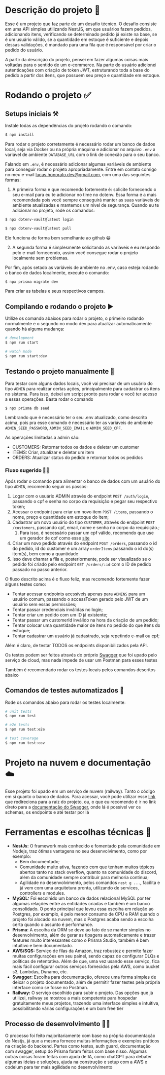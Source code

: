 # Descrição do projeto 📝

Esse é um projeto que faz parte de um desafio técnico. O desafio consiste em uma API simples utilizando NestJS, em que usuários fazem pedidos, adicionando itens, verificando se determinado pedido já existe na base, se é um usuário válido, se a quantidade em estoque é suficiente e depois dessas validações, é mandado para uma fila que é responsável por criar o pedido do usuário.

A partir da descrição do projeto, pensei em fazer algumas coisas mais voltadas para o sentido de um e-commerce. Na parte do usuário adicionei autenticações com criação de token JWT, estruturando toda a base do pedido a partir dos itens, que possuem seu preço e quantidade em estoque.

# Rodando o projeto ✅

## Setups iniciais ⚒️

Instale todas as dependências do projeto rodando o comando:

```bash
$ npm install
```

Para rodar o projeto corretamente é necessário rodar um banco de dados local, seja via Docker ou na própria máquina e adicionar no arquivo `.env` a variável de ambiente `DATABASE_URL` com o link de conexão para o seu banco.

Falando em `.env`, é necessário adicionar algumas variáveis de ambiente para conseguir rodar o projeto apropriadamente. Entre em contato comigo no meu e-mail [lucas.honorato.dev@gmail.com](mailto:lucas.honorato.dev@gmail.com), com uma das seguintes formas:

1. A primeira forma e que recomendo fortemente é: solicite fornecendo o seu e-mail para eu te adicionar no time no dotenv. Essa forma é a mais recomendada pois você sempre conseguirá manter as suas variáveis de ambiente atualizadas e mantemos um nível de segurança. Quando eu te adicionar no projeto, rode os comandos:

```bash
$ npx dotenv-vault@latest login
```

```bash
$ npx dotenv-vault@latest pull
```

Ele funciona de forma bem semelhante ao github 😁

2. A segunda forma é simplesmente solicitando as variáveis e eu respondo pelo e-mail fornecendo, assim você consegue rodar o projeto localmente sem problemas.

Por fim, após setado as variáveis de ambiente no .env, caso esteja rodando o banco de dados localmente, execute o comando:

```bash
$ npx prisma migrate dev
```

Para criar as tabelas e seus respectivos campos.

## Compilando e rodando o projeto ▶️

Utilize os comando abaixos para rodar o projeto, o primeiro rodando normalmente e o segundo no modo dev para atualizar automaticamente quando há alguma mudança:

```bash
# development
$ npm run start

# watch mode
$ npm run start:dev
```

## Testando o projeto manualmente 👷

Para testar com alguns dados locais, você vai precisar de um usuário do tipo `ADMIN` para realizar certas ações, principalmente para cadastrar os itens no sistema. Para isso, deixei um script pronto para rodar e você ter acesso a essas operações. Basta rodar o comando

```bash
$ npx prisma db seed
```

Lembrando que é necessário ter o seu .env atualizado, como descrito acima, pois pra esse comando é necessário ter as variáveis de ambiente `ADMIN_SEED_PASSWORD`, `ADMIN_SEED_EMAIL` e `ADMIN_SEED_CPF`.

As operações limitadas a admin são:

- CUSTOMERS: Retornar todos os dados e deletar um customer
- ITEMS: Criar, atualizar e deletar um item
- ORDERS: Atualizar status do pedido e retornar todos os pedidos

### Fluxo sugerido 🏄‍♂️

Após rodar o comando para alimentar o banco de dados com um usuário do tipo `ADMIN`, recomendo seguir os passos:

1. Logar com o usuário ADMIN através do endpoint `POST /auth/login`, passando o cpf e senha no corpo da requisição e pegar seu respectivo token;
2. Acessar o endpoint para criar um novo item `POST /items`, passando o nome, preço e quantidade em estoque do item;
3. Cadastrar um novo usuário do tipo `CUSTOMER`, através do endpoint `POST /customers`, passando cpf, email, nome e senha no corpo da requisição.;
    1. Para isso, é necessário passar um cpf válido, recomendo que use um gerador de cpf como esse [site](https://www.4devs.com.br/gerador_de_cpf)
4. Criar um novo pedido através do endpoint `POST /orders`, passando o id do pedido, id do customer e um array `orderItems` passando o id do(s) item(s), bem como a quantidade
5. Isso deve chamar a fila e, posteriormente, pode ser visualizado se o pedido foi criado pelo endpoint `GET /orders/:id` com o ID de pedido passado no passo anterior.

O fluxo descrito acima é o fluxo feliz, mas recomendo fortemente fazer alguns testes como:

- Tentar acessar endpoints acessíveis apenas para `ADMINS` para um usuário comum, passando o accessToken gerado pelo JWT de um usuário sem essas permissões;
- Tentar passar credenciais inválidas no login;
- Tentar criar um pedido com um ID já existente;
- Tentar passar um customerId inválido na hora da criação de um pedido;
- Tentar colocar uma quantidade maior de itens no pedido do que itens do estoque;
- Tentar cadastrar um usuário já cadastrado, seja repetindo e-mail ou cpf;

Além é claro, de testar TODOS os endpoints disponibilizados pela API.

Os testes podem ser feitos através do próprio [Swagger](https://orders-queue-production.up.railway.app/docs) que foi upado pelo serviço de cloud, mas nada impede de usar um Postman para esses testes

Também é recomendado rodar os testes locais pelos comandos descritos abaixo

## Comandos de testes automatizados 🧪

Rode os comandos abaixo para rodar os testes localmente:

```bash
# unit tests
$ npm run test

# e2e tests
$ npm run test:e2e

# test coverage
$ npm run test:cov
```

# Projeto na nuvem e documentação ☁️

Esse projeto foi upado em um serviço de nuvem (railway). Tanto o código em si quanto o banco de dados. Para acessar, você pode utilizar esse [link](https://orders-queue-production.up.railway.app) que redireciona para a raíz do projeto, ou, o que eu recomendo é ir no link direto para a [documentação do Swagger](https://orders-queue-production.up.railway.app/docs), onde lá é possível ver os schemas, os endpoints e até testar por lá

# Ferramentas e escolhas técnicas 🔨

- **NestJs:** O framework mais conhecido e fomentado pela comunidade em Nodejs, traz ótimas vantagens no seu desenvolvimento, como por exemplo:
    - Bem documentado;
    - Comunidade muito ativa, fazendo com que tenham muitos tópicos abertos tanto no stack overflow, quanto na comunidade do discord, além da comunidade sempre contribuir para melhoria contínua;
    - Agilidade no desenvolvimento, pelos comandos `nest g ...`, facilita e já vem com uma arquitetura pronta, utilizando de services, controllers e modules.
- **MySQL:** Foi escolhido um banco de dados relacional MySQL por ter algumas relações entre as entidades criadas e também é um banco consolidado. O ponto principal que levou essa escolha em relação ao Postgres, por exemplo, é pelo menor consumo de CPU e RAM quando o projeto foi alocado na nuvem, mas o Postgres acaba sendo a escolha certa quando o assunto é performance.
- **Prisma:** A escolha da ORM se deve ao fato de se manter simples no desenvolvimento, além de gerar as tipagens automaticamente e trazer features muito interessantes como o Prisma Studio, também é bem intuitivo e bem documentado.
- **AWS/SQS:** Serviço de filas da Amazon, traz robustez e permite fazer muitas configurações em seu painel, sendo capaz de configurar DLQs e políticas de retentativa. Além de que, uma vez usando esse serviço, fica mais fácil configurar outros serviços fornecidos pela AWS, como bucket s3, Lambdas, Dynamo, etc.
- **Swagger:** Escolha para documentação, oferece uma forma simples de deixar o projeto documentado, além de permitir fazer testes pela própria interface como se fosse no Postman.
- **Railway:** O serviço escolhido para subir o projeto. Das opções que já utilizei, railway se mostrou a mais competente para hospedar gratuitamente meus projetos, trazendo uma interface simples e intuitiva, possibilitando várias configurações e um bom free tier

## Processo de desenvolvimento 👨‍💻

O processo foi feito majoritariamente com base na própria documentação do Nestjs, já que a mesma fornece muitas informações e exemplos práticos na criação do backend. Partes como testes, auth guard, documentação com swagger, setup do Prisma foram feitos com base nisso. Algumas outras coisas foram feitas com ajuda de IA, como chatGPT para debater algumas ideias e soluções, ajuda na construção e setup com a AWS e codeium para ter mais agilidade no desenvolvimento
